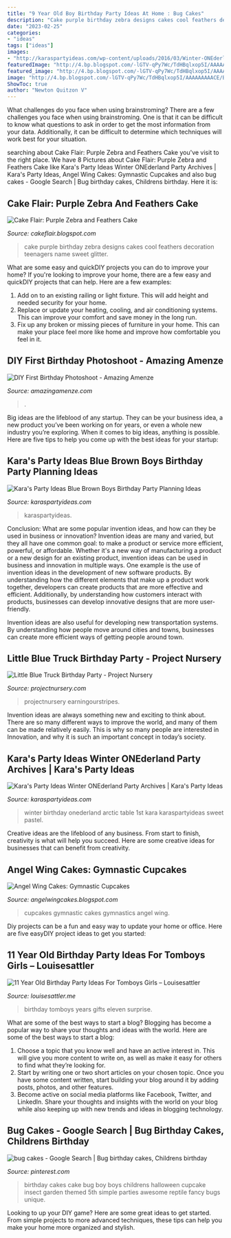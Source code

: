 ```yaml
---
title: "9 Year Old Boy Birthday Party Ideas At Home : Bug Cakes"
description: "Cake purple birthday zebra designs cakes cool feathers decoration teenagers name sweet glitter"
date: "2023-02-25"
categories:
- "ideas"
tags: ["ideas"]
images:
- "http://karaspartyideas.com/wp-content/uploads/2016/03/Winter-ONEderland-Birthday-Party-via-Karas-Party-Ideas-KarasPartyIdeas.com33.jpg"
featuredImage: "http://4.bp.blogspot.com/-lGTV-qPy7Wc/TdHBqlxop5I/AAAAAAAAACE/BWgrPrmLV8s/s1600/pinkpurplegymnasticscupcakes1.jpg"
featured_image: "http://4.bp.blogspot.com/-lGTV-qPy7Wc/TdHBqlxop5I/AAAAAAAAACE/BWgrPrmLV8s/s1600/pinkpurplegymnasticscupcakes1.jpg"
image: "http://4.bp.blogspot.com/-lGTV-qPy7Wc/TdHBqlxop5I/AAAAAAAAACE/BWgrPrmLV8s/s1600/pinkpurplegymnasticscupcakes1.jpg"
ShowToc: true
author: "Newton Quitzon V"
---
```



What challenges do you face when using brainstroming?
There are a few challenges you face when using brainstroming. One is that it can be difficult to know what questions to ask in order to get the most information from your data. Additionally, it can be difficult to determine which techniques will work best for your situation.

	

		
searching about Cake Flair: Purple Zebra and Feathers Cake you've visit to the right place. We have 8 Pictures about Cake Flair: Purple Zebra and Feathers Cake like Kara&#039;s Party Ideas Winter ONEderland Party Archives | Kara&#039;s Party Ideas, Angel Wing Cakes: Gymnastic Cupcakes and also bug cakes - Google Search | Bug birthday cakes, Childrens birthday. Here it is:
		
    
## Cake Flair: Purple Zebra And Feathers Cake

<img loading=lazy src="http://3.bp.blogspot.com/-a-pnGHnQyEk/T1uocF7egaI/AAAAAAAABsg/wAQp2o0oSBw/s1600/IMG_1528.jpg" onerror="this.onerror=null;this.src='https://tse4.mm.bing.net/th?id=OIP.cUTGN0s8tMxd-3inSiFf3AHaLJ&amp;pid=15.1';" alt="Cake Flair: Purple Zebra and Feathers Cake">

_Source: cakeflair.blogspot.com_

>cake purple birthday zebra designs cakes cool feathers decoration teenagers name sweet glitter. 

	

What are some easy and quickDIY projects you can do to improve your home?
If you're looking to improve your home, there are a few easy and quickDIY projects that can help. Here are a few examples: 
1. Add on to an existing railing or light fixture. This will add height and needed security for your home.
2. Replace or update your heating, cooling, and air conditioning systems. This can improve your comfort and save money in the long run.
3. Fix up any broken or missing pieces of furniture in your home. This can make your place feel more like home and improve how comfortable you feel in it.

    
## DIY First Birthday Photoshoot - Amazing Amenze

<img loading=lazy src="https://amazingamenze.com/wp-content/uploads/2020/04/first-birthday-photoshoot-300x400.jpg" onerror="this.onerror=null;this.src='https://tse1.mm.bing.net/th?id=OIP.dVmAyO6qQ_1eiQRG7qM8wwAAAA&amp;pid=15.1';" alt="DIY First Birthday Photoshoot - Amazing Amenze">

_Source: amazingamenze.com_

>. 

	

Big ideas are the lifeblood of any startup. They can be your business idea, a new product you’ve been working on for years, or even a whole new industry you’re exploring. When it comes to big ideas, anything is possible. Here are five tips to help you come up with the best ideas for your startup: 

    
## Kara&#039;s Party Ideas Blue Brown Boys Birthday Party Planning Ideas

<img loading=lazy src="https://karaspartyideas.com/wp-content/uploads/2013/09/blue-4-624x936.jpg" onerror="this.onerror=null;this.src='https://tse3.mm.bing.net/th?id=OIP.RwD1PSSfyNCtEQrpAHY4XQHaLH&amp;pid=15.1';" alt="Kara&#039;s Party Ideas Blue Brown Boys Birthday Party Planning Ideas">

_Source: karaspartyideas.com_

>karaspartyideas. 

	

Conclusion: What are some popular invention ideas, and how can they be used in business or innovation?
Invention ideas are many and varied, but they all have one common goal: to make a product or service more efficient, powerful, or affordable. Whether it's a new way of manufacturing a product or a new design for an existing product, invention ideas can be used in business and innovation in multiple ways.
One example is the use of invention ideas in the development of new software products. By understanding how the different elements that make up a product work together, developers can create products that are more effective and efficient. Additionally, by understanding how customers interact with products, businesses can develop innovative designs that are more user-friendly.

Invention ideas are also useful for developing new transportation systems. By understanding how people move around cities and towns, businesses can create more efficient ways of getting people around town.

    
## Little Blue Truck Birthday Party - Project Nursery

<img loading=lazy src="https://projectnursery.com/wp-content/uploads/2013/04/littlebluetruckpartytable.jpg" onerror="this.onerror=null;this.src='https://tse2.mm.bing.net/th?id=OIP.JLuDHHMc6abKt3jU2GKv4QHaKC&amp;pid=15.1';" alt="Little Blue Truck Birthday Party - Project Nursery">

_Source: projectnursery.com_

>projectnursery earningourstripes. 

	

Invention ideas are always something new and exciting to think about. There are so many different ways to improve the world, and many of them can be made relatively easily. This is why so many people are interested in Innovation, and why it is such an important concept in today’s society.

    
## Kara&#039;s Party Ideas Winter ONEderland Party Archives | Kara&#039;s Party Ideas

<img loading=lazy src="http://karaspartyideas.com/wp-content/uploads/2016/03/Winter-ONEderland-Birthday-Party-via-Karas-Party-Ideas-KarasPartyIdeas.com33.jpg" onerror="this.onerror=null;this.src='https://tse4.mm.bing.net/th?id=OIP.hLbh4sgZBmmr0pNRglLO8QHaDq&amp;pid=15.1';" alt="Kara&#039;s Party Ideas Winter ONEderland Party Archives | Kara&#039;s Party Ideas">

_Source: karaspartyideas.com_

>winter birthday onederland arctic table 1st kara karaspartyideas sweet pastel. 

	

Creative ideas are the lifeblood of any business. From start to finish, creativity is what will help you succeed. Here are some creative ideas for businesses that can benefit from creativity.

    
## Angel Wing Cakes: Gymnastic Cupcakes

<img loading=lazy src="http://4.bp.blogspot.com/-lGTV-qPy7Wc/TdHBqlxop5I/AAAAAAAAACE/BWgrPrmLV8s/s1600/pinkpurplegymnasticscupcakes1.jpg" onerror="this.onerror=null;this.src='https://tse2.mm.bing.net/th?id=OIP.8qcRS_RM7Er0WdJKxU0yHwHaEb&amp;pid=15.1';" alt="Angel Wing Cakes: Gymnastic Cupcakes">

_Source: angelwingcakes.blogspot.com_

>cupcakes gymnastic cakes gymnastics angel wing. 

	

Diy projects can be a fun and easy way to update your home or office. Here are five easyDIY project ideas to get you started: 

    
## 11 Year Old Birthday Party Ideas For Tomboys Girls – Louisesattler

<img loading=lazy src="http://louisesattler.me/wp-content/uploads/2019/10/11-year-old-birthday-party-ideas-for-girls-of-par.jpg" onerror="this.onerror=null;this.src='https://tse2.mm.bing.net/th?id=OIP.7eqruPxKbUMsSKISsiaKZgHaJ6&amp;pid=15.1';" alt="11 Year Old Birthday Party Ideas For Tomboys Girls – Louisesattler">

_Source: louisesattler.me_

>birthday tomboys years gifts eleven surprise. 

	

What are some of the best ways to start a blog?
Blogging has become a popular way to share your thoughts and ideas with the world. Here are some of the best ways to start a blog: 
1. Choose a topic that you know well and have an active interest in. This will give you more content to write on, as well as make it easy for others to find what they’re looking for. 
2. Start by writing one or two short articles on your chosen topic. Once you have some content written, start building your blog around it by adding posts, photos, and other features. 
3. Become active on social media platforms like Facebook, Twitter, and LinkedIn. Share your thoughts and insights with the world on your blog while also keeping up with new trends and ideas in blogging technology. 

    
## Bug Cakes - Google Search | Bug Birthday Cakes, Childrens Birthday

<img loading=lazy src="https://i.pinimg.com/736x/68/0b/ac/680bacf28d11ad41fae9c42ec1920f56.jpg" onerror="this.onerror=null;this.src='https://tse2.mm.bing.net/th?id=OIP.BHi7tbWP_wpytgZcFoNVEAHaLL&amp;pid=15.1';" alt="bug cakes - Google Search | Bug birthday cakes, Childrens birthday">

_Source: pinterest.com_

>birthday cakes cake bug boy boys childrens halloween cupcake insect garden themed 5th simple parties awesome reptile fancy bugs unique. 

	

Looking to up your DIY game? Here are some great ideas to get started. From simple projects to more advanced techniques, these tips can help you make your home more organized and stylish.

